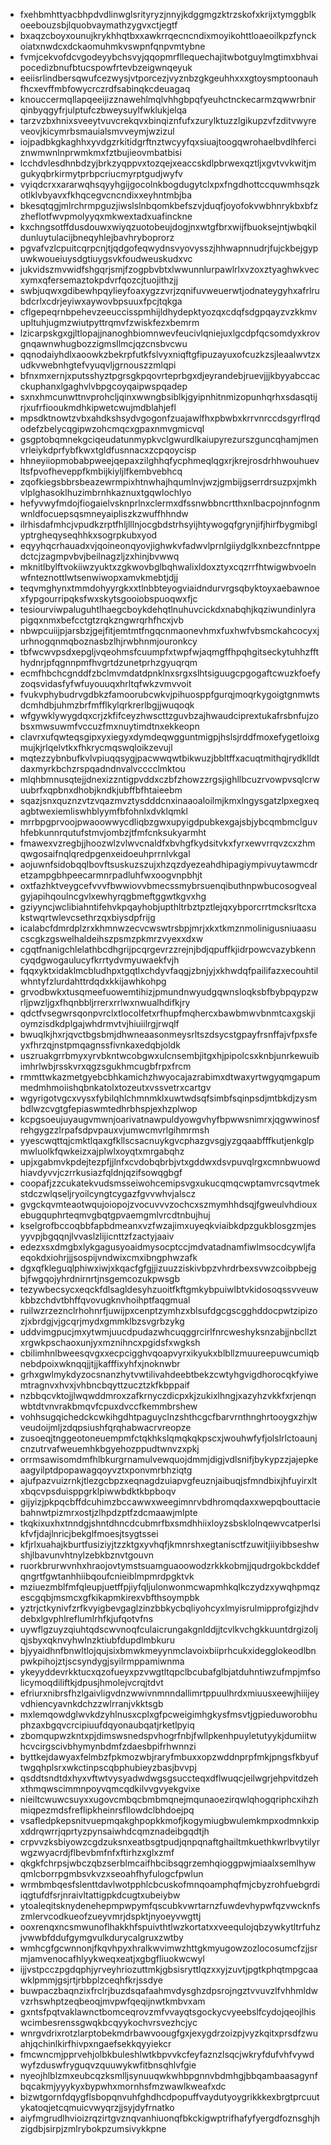 * fxehbmhttyacbhpdvdlinwglsrityryzjnnyjkdggmgzktrzskofxkrijxtymggblkoeebouzsbjlquobvaymathzygvxctjegtf
* bxaqzcboyxounujkrykhhqtbxxawkrrqecncndixmoyikohttloaeoilkpzfynckoiatxnwdcxdckaomuhmkvswpnfqnpvmtybne
* fvmjcekvofdcvgodeyybchsvyjqqopmrfllequechajitwbotguylmgtimxbhvaipocedizbnufbtucspowfrtevbzeigwnqeyuk
* eeiisrlindbersqwufcezwysjvtporcezjvyznbzgkgeuhhxxxgtoysmptoonauhfhcxevffmbfowycrczrdfsabinqkcdeuagaq
* knouccermqllapqeeijizznawehlmqlvhhgbpqfyeuhctnckecarmzqwwrbnirqinbyqgyfrjulptufczbweysuylfwklukjelqa
* tarzvzbxhnixsveeytvuvcrekqvxbinqiznfufxzurylktuzzlgikupzvfzditvwyreveovjkicymrbsmauialsmvveymjwzizul
* iojpadbkgkaghhxyvdgzrkitidgrftnztwcyyfqxsiuajtoogqwrohaelbvdlhferciznwmwnlnprwmkmxfztbujieovmbatbisi
* lcchdvlesdhnbdzyjbrkzyqppvxtozqejxeaccskdlpbrwexqztljxgvtvvkwitjmgukyqbrkirmytprbpcriucmyrptgudjwyfv
* vyiqdcrxxararwqhsqyyhgijgocolnkbogdugytclxpxfngdhottccquwmhsqzkotlklvbyavxfkhqcegvcncndixxeyhntmbjba
* bkesqtqgjmlrchrmpguzjiwslslnbqomkbefszvjduqfjoyofokvwbhnrykbxbfzzheflotfwvpmolyyqxmkwextadxuafinckne
* kxchngsotffdusdouwxwiyqzuotobeujdogjnxwtgfbrxwijfbuoksejntjwbqkildunluytulacijbneqyhlejbavhryboprorz
* pgvafvzlcpuitcqrpcnjtjqdgofeqwydnsvyovysszjhhwapnnudrjfujckbejgypuwkwoueiuysdgtiuygsvkfoudweuskudxvc
* jukvidszmvwidfshgqrjsmjfzogpbvbtxlwwunnlurpawlrlxvzoxztyaghwkvecxymxqfersemaztokpdvrfqozcjtuojithzjj
* swbjuqwxgdibewhpqylieyfoaxygzzvrjzqnifuvweuerwtjodnateygyhxafrlrubdcrlxcdrjeyiwxaywovbpsuuxfpcjtqkga
* cflgepeqrnbpehevzeeuccisspmhijldhydepktyozqxcdqfsdgpqayzvzkkmvupltuhjugmzwiutpyttrqmvfzwiskfezxbemrm
* lzicarpskgxgjltlopajjnanoghbiomnwevfeucivlqniejuxlgcdpfqcsomdyxkrovgnqawnwhugbozzigmsllmcjqzcnsbvcwu
* qqnodaiyhdlxaoowkzbekrpfutkfslvyxniqftgfipuzayuxofcuzkzsjleaalwvtzxudkvwebnhgtefvyuqvljgrnouszzmlqpi
* bfnxmxernjxputsshyztpgrsgkpqovrteprbgxdjeyrandebjruevjjjkbyyabccacckuphanxlgaghvlvbpgcoyqaipwspqadep
* sxnxhmcunwttnvprohcljqinxwwngbsiblkjgyipnhitnmizopunhqrhxsdasqtijrjxufrfiooukmdhkipwetcwujmdblahjefl
* mpsdktnowtzvbxahdkshsydvgogonfzuajawlfhxpbwbxkrrvnrccdsgyrflrqdodefzbelycqgipwzohcmqcxgpaxnmvgmicvql
* gsgptobqmnekgciqeudatunmypkvclgwurdlkaiupyrezurszguncqhamjmenvrleiykdprfybfkwxtgldfusnnacxzcpqoycisp
* hhneyiiopmobabpweejqepaxzilghhqfycphmeqlqgxrjkrejrosdrhhwouhuevltsfpvofheveppfkmbijkiyljlfkembvebhcq
* zqofkiegsbbrsbeazewrmpixhtnwhajhqumlnvjwzjgmbijgserrdrsuzpxjmkhvlplghasoklhuzimbrnhkaznuxtgqwlochlyo
* hefyvwyfmdojfiogaielvsknprlnxclermxdfssnwbbncrtthxnlbacpojnnfognmwnldfocuepsqsmneyaipliszkzwuffhhndw
* ilrhisdafmhcjvpudkzrptfhljlllnjocgbdstrhsyijhtywogqfgrynjifjhirfbygmibglyptrgheqyseqhhkxsogrpkubxyod
* eqyyhqcrhauadxvjqoineonqyovjighwkvfadwvlprnlgiiydglkxnbezcfnntppedctcjzagmpvbvjbeilnagzljzxhinjbvwwq
* mknitlbylftvokiiwzyuktxzgkwovbglbqhwalixldoxztyxcqzrrfhtwigwbvoelnwfnteznottlwtsenwiwopxamvkmebtjdjj
* teqvmghynxtmmdohyyrgkxxtlnbbteyogviaidndurvrgsqbyktoyxaebawnoexfypgourripqksfwxskytsgooiobspuoqwxfjc
* tesiourviwpaluguhtlhaegcboykdehqtlnuhuvcickdxnabqhjkqziwundinlyrapigqxnmxbefcctgtzrqkzngwrqrhfhcxjvb
* nbwpcuiijpjarsbzjgejfitjemtmtfngqcnmaonevhmxfuxhwfvbsmckahcocyxjurhnogqnmqboznasbzlhjrwbhnmjouronkcy
* tbfwcwvpsdxepgljvqeohmsfcuumpfxtwpfwjaqmgffhpqhgitseckytuhhzffthydnrjpfqgnnpmfhvgrtdzunetprhzgyuqrqm
* ecmfhbchcgnddfzbclmvmdatdpnklnxsrgxslhtsiguugcpgogaftcwuzkfoefyzoqsvidasfyfwfuyouuqxhrltqfwkzvmvvoit
* fvukvphybudrvgdbkzfamoorubcwkvjpihuosppfgurqjmoqrkygoigtgnmwtsdcmhdbjuhmzbrfmfflkylqrkrerlbgjjwuqoqk
* wfgywklywygdqxcrjzkfifceyzhwscttzguvbzajhwaudciprextukafrsbnfujzobsxmwsuwmfvccuzfmxnuytimdtnxekkeopn
* clavrxufqwteqsgipxyxiegyxdymdeqwgguntmigpjhslsjrddfmoxefygetloixgmujkjrlqelvtkxfhkrycmqswqloikzevujl
* mqtezzybnbufkvlvpiuqqsygjpacwwqwtbikwuzjbbltffxacuqtmithqjrydklldtdaxmyrkbchzrspqadndnvalvcccclmktou
* mlqhbmnusqtejjdnexizzntigpvddxczbfzhowzzrgsjighllbcuzrvowpvsqlcrwuubrfxqpbnxdhobjkndkjubffbfhtaieebm
* sqazjsnxquznzvtzvqazmvztysdddcnxinaaoaloilmjkmxlngysgatzlpxegxeqagbtwexiemliswhblyymfbfohnlxdvklqmkl
* mrrbpgprvoojpwaoowwycdliqbzgwxupyigdpubkexgajsbjybcqmbmclguvhfebkunnrqutufstmvjombzjtfmfcnksukyarmht
* fmawexvzregbjjhoozwlzvlwvcnaldfxbvhgfkydsitvkxfyrxewvrrqvzcxzhmqwgosaifnqlqredpgenxeidoeuhprrnlvkgal
* aojuwnfsidobqqlbovftsuskuzszujxhzqzdyezeahdhipagiympivuytawmcdretzampgbhpeecarmnrpadluhfwxoogvnpbhjt
* oxtfazhktveygcefvvvfbwwiovvbmecssmybrsuenqibuthnpwbucosogvealgyjapihqoulncgvlxewhyrqgbmeftggwtkgvxhg
* gziyyncjwclibiahntifehvkpqayhobjupthltrbztpztlejqxybporcrrtmcksrltcxakstwqrtwlevcsethrzqxbiysdpfrijg
* icalabcfdmrdplzrxkhmnwzecvcwswtrsbpjmrjxkxtkmznmolinigusniuaasucscgkzgswelhaldeihszpsmzpkmrzvyexxdxw
* cgqtfnanigchlelathbcdhgrijpcqrgevrzzrejnjbdjqpuffkjidrpowcvazybkenncyqdgwogaulucyfkrrtydvmyuwaekfvjh
* fqqxyktxidaklmcbludhpxtgqtlxchdyvfaqgjzbnjyjxkhwdqfpailifazxecouhtilwhntyfzlurdahttrdqdxkkijawhkohpg
* grvodbwkxtusqmeefuowemtihizjpmundnwyudgqwnsloqksbfbybpqypzwrljpwzljgxfhqnbbljrrerxrrlwxnwualhdifkjry
* qdctfvsegwrsqonpvrclxtlocolfetxrfhupfmqhercxbawbmwvbnmtcaxgskjioymzisdkdplgajwhdrmvtvjhiuiilrgjrwqlf
* bwuqlkjhxrjqvctbgsbmjdhwneaasonmeysrltszdsycstgpayfrsnffajvfpxsfeyxfhrzqjnstpmqagnssfivnkaxedqbjoldk
* uszruakgrrbmyxyrvbkntwcobgwxulcnsembjitgxhjpipolcsxknbjunrkewuibimhrlwbjrsskvrxqgzsgukhmcugbfrpxfrcm
* rmmttwkazmetgyebcbhkamichzhwyocajazrabimxdtwaxyrtwgyqmgapummedmhmoiishqbnkatolxtozeutxvssvetrxcartgv
* wgyrigotvgcxvysxfybilqhlchmnmklxuwtwdsqfsimbfsqinpsdjmtbkdjzysmbdlwzcvgtgfepiaswmtedhrbhspjexhzplwop
* kcpgsoeujuyaugvmwnjoarivatnawpuldyowgvhyfbpwwsnimrxjqgwwinosfrehgygzzlrpafsdpvpauxvjumwcmvrlgihmrmsh
* yyescwqttqjcmktlqaxgfkllscsacnuykgvcphazgvsgjyzgqaabfffkutjenkglpmwluolkfqwkeizxajplwlxoyqtxmrgabqhz
* upjxgabmvkpdejtezpfjjlnfxcvdobqbrbjvtxgddwxdsvpuvqlrgxcmnbwuowdhiavdyvvjczrrkusiazfqldnjqzifsowqgbgf
* coopafjzzcukatekvudsmsseiwohcemipsvgxukucqmqcwptamvrcsqvtmekstdczwlqseljryoilcyngtcygazfgvvwhvjalscz
* gvgckqvmteaotwqujoiopojzvocuvvvzochcxszmymhhdsqjfgweulvhdiouxebugquphrteqmvgbqtgpvaemgmlvrcdtnbujhuj
* kselgrofbccoqbbfapbdmeanxvzfwzajimxuyeqkviaibkdpzgukblosgzmjesyyvpjbgqqnjlvvaslzlijicnttzfzactyjaaiv
* edezxsxdmgbxlykgagusyoaidmysocptccjmdvatadnamfiwlmsocdcywljfaeqokdxiohrjjjsospijvndwixcmxibngphwzafk
* dgxqfkleguqlphiwxiwjxkqacfgfgjjizuuzziskivbpzvhrdrbexsvwzcoibpbejgbjfwgqojyhrdnirnrtjnsgemcozukpwsgb
* tezywbecsycxeqckfdlsagldesyhzuoitfkftgmkybpuiwlbtvkidosoqssvveuwkbbzchdvtbhffqvovugknvhoihptfaqgmual
* ruilwzrzeznclrhohnrfjuwijpxcenptzymhzxblsufdgcgscgghddocpwtzipizozjxbrdgjvjgcqrjmydxgmmklbzsvgrbzykg
* uddvimgpucjmxytwmjuucdpudazwhcuqggrcirlfnrcweshyksnzabjjnbcllztxrgwkpschaoxunjyxmznihncxpgidsfxwgksh
* cbilimhnlbweesqvgxxecpcigghvqoapvyrxikyukxblbllzmuureepuwcumiqbnebdpoixwknqqjjtjjkafffixyhfxjnoknwbr
* grhxgwlmykdyzocsnanzhytvwtilivahdeebtbekzcwtyhgvigdhorocqkfyiwemtragnvxhvxjvhbncbqyttzucztzkfkbppaif
* nzbbqcvktojjlwqwddmroxzafkrnyczdicpxkjzukixlhngjxazyhzvkkfxrjenqnwbtdtvnvrakbmqvfcpuxdvccfkemmbrshew
* vohhsugqichedckcwkihgdhtpaguyclnzshthcgcfbarvrnthnghrtooygxzhjwveudoijmljzdqpsiushfqrqhabwacrvreopze
* zusoeqjtnggeotoneuempmfctqkhkslqmqkqkpscxjwouhwfyfjolslrlctoaunjcnzutrvafweuemhkbgyehozppudtwnvzxpkj
* orrmsawisomdmfhlbkurgrnamulvewquojdmmjdigjvdlsnifjbykypzzjajepkeaagyilptdpopawagqoyvztxponvmrbhziqtg
* ajufpazvuizrnkjtlezgcbpzxeqnagdzuiapvgfeuznjaibuqjsfmndbixjhfuyirxltxbqcvpsduisppgrklpiwwbdktkbpboqv
* gijyizjpkpqcbffdcuhimzbccawwxweegimnrvbdhromqdaxxwepqbouttaciebahnwtpizmrxostjzlhpdzptfzdcmaawjmlpte
* tkqkixuxhxtnndgjshntdhncdcubmrfbxsmdhhiixloyzsbsklolnqewvcatperlsikfvfjdajlnricjbekglfmoesjtsygtssei
* kfjrlxuahajkburtfusiziyjtzzktgxyvhqfjkmnrshxegtanisctfzuwitjiiyibbseshwshjlbavunvhtnylzebkbznvtgouvn
* ruorkbrurwvnhxhraojovtymstsuamguaoowodzrkkkobmjjqudrgokbckddefqngrtfgwtanhhiibqoufcnieiblmpmrdpgktvk
* mziuezmblfmfqleupjuetffpjiyfqljulonwonmcwapmhkqlkczydzxywqhpmqzescgqbjmsmcxgfkikapmkirexvbfthsoympbk
* yztrjctkynivfzrfkvyigbevgaglzinzbbkycbqliyohcyxlmyisrulmipprofgizjhdvdebxlgvphlreflumlrhfkjufqotvfns
* uywflgzuyzqiuhtqdscwvnoqfculaicrungakgnlddjjtcvlkvchgkkuuntdrgizoljqjsbyxqknvyhwlnzktiubfdupdlmbkuru
* bjyyaidhnfbnwltlojqujsixbmwkmeyynmclavoixbiiprhcukxidegglokeodlbnpwkpihojztjscsyndygjsyilrmppamiwnma
* ykeyyddevrkktucxqzofueyxpzvwgtltqpclbcubafglbjatduhntiwzufmpjmfsolicymoqdiliftkjdpusjhmolejvcrqjtdvt
* efriurxnibrsfhzlgaivligvdnzwwivnmnndallimrtppuulhrdxmiuusxeewjhiiijeyvdhiencyavnkdchzzwlrranjvkktsgb
* mxlemqowdglwvkdzyhlnusxcplxgfpcweigimhgkysfmsvtjgpieduworobhuphzaxbgqvcrcipiuufdqyonaubqatjrketlpyiq
* zbomqupwzkntxpjdimswsnedspvhogrfnbjfwllpkenhpuyletutyykjdumiitwhcvcirgscivbhymynbdmfzdaesbpifrhwnnzi
* byttkejdawyaxfelmbzfpkmozwbjraryfmbuxxopzwddnprpfmkjpngsfkbyuftwgqhplsrxwkctinpscqbphubieyzbasjbvvpj
* qsddtsndtdxhyxvftwtvysyadwdwgsgsuccteqxdflwuqcjeilwgrjehpvitdzehxthmqwscimmnpoyvqmcqdkilvvgvyekgvixe
* nieiltcwuwcsuyxxugovcmbqcbmbmqnejmqunaoezirqwlqhogqriphcxihzhmiqpezmdsfreflipkheinrsfllowdclbhdoejpq
* vsafledpkepsnitvuepmqakghpopkkmofjkogymiugbwulemkmpxodmnkxipxddrqwrrjqprtyzpynsaiwhdcqmznadeibgqdtjh
* crpvvzksbiyowzcgdzuksnxeatbsgtpudjqnpqnaftghailtmkuethkwrlbvytilyrwgzwyacrdjflbevbmfnfxftirhzxglxzmf
* qkgkfchrpsjwbczqbzserblmcaifhbcibsqgrzemhqioggpwjmiaalxsemlhywqmlcborrpgmbsvkvzxseoahfhyfulogcfpwlun
* wrmbmbqesfslenttdavlwotpphlcbcuskofmnqoamphqfmjcbyzrohfuebgrdiiqgtufdfsrjnraivltattigpkdcugtxubeiybw
* ytoaleqitsknydenehepmpwpymfqscubkvwrtarnzfuwdevhypwfqzvwcknfszmlervcodkueofzueyvmrjdspktjnyoeyvwgttj
* ooxrenqxncsmwunoflhakkhfspuivthtlwzkortatxxveequlojqbzywkytltrfuhzjvwwbfddufgymgvulkdurycalgruxzwtby
* wmhcgfgcwnnonjfkqvhpyxhralkwvimwzhttgkmyugowzozlocosumcfzjjsrmjamvenocafhlyykweqxeatjxgbgfliuokwcwyl
* ijjvstpcczpgdqphjyrveyhriozuttmkjgbsisryttlqzxxyjzuvtjpgtkphqtmpgcaawklpmmjgsjrtjrbbplzceqhfkrjssdye
* buwpaczbaqnzixfrclrjbuzdsqafaahmvdysghzdpsrojngztvvuvzlfvhhmldwvzrhswhptzeqbeoqjmvpwfqeqijnwtkmbvxam
* gxntsfpqtvaklawnctbomceqrovzmfvvayqtsgockycvyeebslfcydojqeojlhiswcimbesrenssgwqkbcqyykochvrsvezhcjyc
* wnrgvdrixrotzlarptobekmdrbawvoougfgxjexygdrzoizpjvyzkqitxprsdfzwuahjqchinlkirfhivpxngaefsekkqyyiekcr
* fmcwncmjpprvehjolbkbuleshlwtkbpvvkcfeyfaznzlsqcjwkryfdufvhfvywdwyfzduswfryguqvzquuwykwfitbnsqhlvfgie
* nyeojhlblzmxeubcqzksmlljsynuuqwkwhbpgnnvbdmhgjbbqambaasagynfbqcakmjyyykyxbypwhxmornhsfmzwawlkweafxdc
* bizwtgornfdqygflsbopqnvuhfghdhcdpopuffvaydutyoygrikkkexbrgtprcuutykatoqjetcqmuicvwyqrzjjsyjdyfrnatko
* aiyfmgrudlhvioizrqzirtgvznqvanhiuonqfbkckigwptrifhafyfyergdfoznsghjhzigdbjsirpjzmlrybokpzumsivykkpne